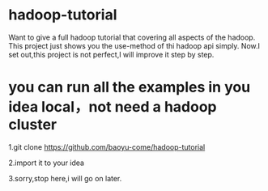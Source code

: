 # hadoop-tutorial
Want to give a full hadoop tutorial that covering all aspects of the hadoop.
This project just shows you the use-method of thi hadoop api simply.
Now.I set out,this project is not perfect,I will improve it step by step.

# you can run all the examples in you idea local，not need a hadoop cluster

1.git clone https://github.com/baoyu-come/hadoop-tutorial

2.import it to your idea

3.sorry,stop here,i will go on later.
